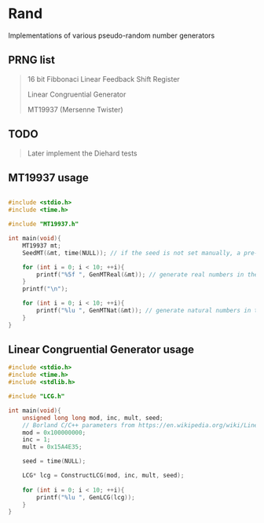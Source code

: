 # Rand
Implementations of various pseudo-random number generators


## PRNG list
> 16 bit Fibbonaci Linear Feedback Shift Register
>
> Linear Congruential Generator
>
> MT19937 (Mersenne Twister)


## TODO
> Later implement the Diehard tests

## MT19937 usage
```c

#include <stdio.h>
#include <time.h>

#include "MT19937.h"

int main(void){
    MT19937 mt;
    SeedMT(&mt, time(NULL)); // if the seed is not set manually, a pre-determined seed will be used (4357 by default)

    for (int i = 0; i < 10; ++i){
        printf("%5f ", GenMTReal(&mt)); // generate real numbers in the interval [0, 1]
    }
    printf("\n");

    for (int i = 0; i < 10; ++i){
        printf("%lu ", GenMTNat(&mt)); // generate natural numbers in the interval [0, 2^w - 1]
    }
}

```
## Linear Congruential Generator usage
```c
#include <stdio.h>
#include <time.h>
#include <stdlib.h>

#include "LCG.h"

int main(void){
    unsigned long long mod, inc, mult, seed;
    // Borland C/C++ parameters from https://en.wikipedia.org/wiki/Linear_congruential_generator
    mod = 0x100000000;
    inc = 1;
    mult = 0x15A4E35;

    seed = time(NULL);

    LCG* lcg = ConstructLCG(mod, inc, mult, seed);
    
    for (int i = 0; i < 10; ++i){
        printf("%lu ", GenLCG(lcg));
    }
}

```
